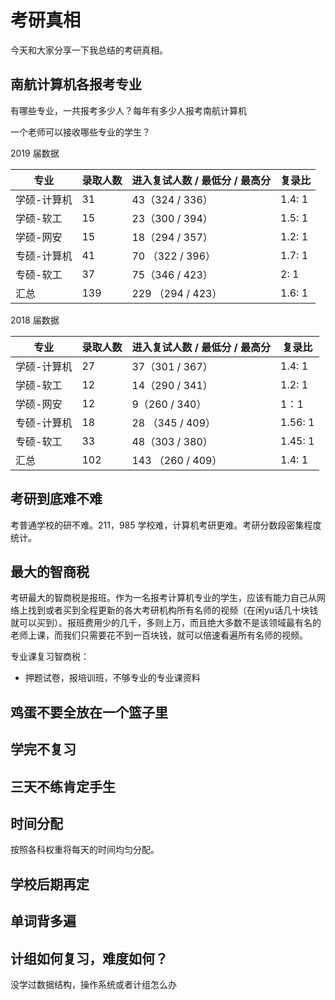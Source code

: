 # 考研真相

今天和大家分享一下我总结的考研真相。

## 南航计算机各报考专业

有哪些专业，一共报考多少人？每年有多少人报考南航计算机

一个老师可以接收哪些专业的学生？

2019 届数据

| 专业        | 录取人数 | 进入复试人数 / 最低分 / 最高分 | 复录比 |
| ----------- | -------- | ------------------------------ | ------ |
| 学硕-计算机 | 31       | 43（324 / 336）                | 1.4: 1 |
| 学硕-软工   | 15       | 23（300 / 394）                | 1.5: 1 |
| 学硕-网安   | 15       | 18（294 / 357）                | 1.2: 1 |
| 专硕-计算机 | 41       | 70 （322 / 396）               | 1.7: 1 |
| 专硕-软工   | 37       | 75（346 / 423）                | 2: 1   |
| 汇总        | 139      | 229 （294 / 423）              | 1.6: 1 |

2018 届数据

| 专业        | 录取人数 | 进入复试人数 / 最低分 / 最高分 | 复录比  |
| ----------- | -------- | ------------------------------ | ------- |
| 学硕-计算机 | 27       | 37（301 / 367）                | 1.4: 1  |
| 学硕-软工   | 12       | 14（290 / 341）                | 1.2: 1  |
| 学硕-网安   | 12       | 9（260 / 340）                 | 1：1    |
| 专硕-计算机 | 18       | 28 （345 / 409）               | 1.56: 1 |
| 专硕-软工   | 33       | 48（303 / 380）                | 1.45: 1 |
| 汇总        | 102      | 143 （260 / 409）              | 1.4: 1  |



## 考研到底难不难

考普通学校的研不难。211，985 学校难，计算机考研更难。考研分数段密集程度统计。

## 最大的智商税

考研最大的智商税是报班。作为一名报考计算机专业的学生，应该有能力自己从网络上找到或者买到全程更新的各大考研机构所有名师的视频（在闲yu话几十块钱就可以买到）。报班费用少的几千，多则上万，而且绝大多数不是该领域最有名的老师上课，而我们只需要花不到一百块钱，就可以倍速看遍所有名师的视频。

专业课复习智商税：

* 押题试卷，报培训班，不够专业的专业课资料

## 鸡蛋不要全放在一个篮子里



## 学完不复习



## 三天不练肯定手生



## 时间分配

按照各科权重将每天的时间均匀分配。

## 学校后期再定



## 单词背多遍



## 计组如何复习，难度如何？

没学过数据结构，操作系统或者计组怎么办